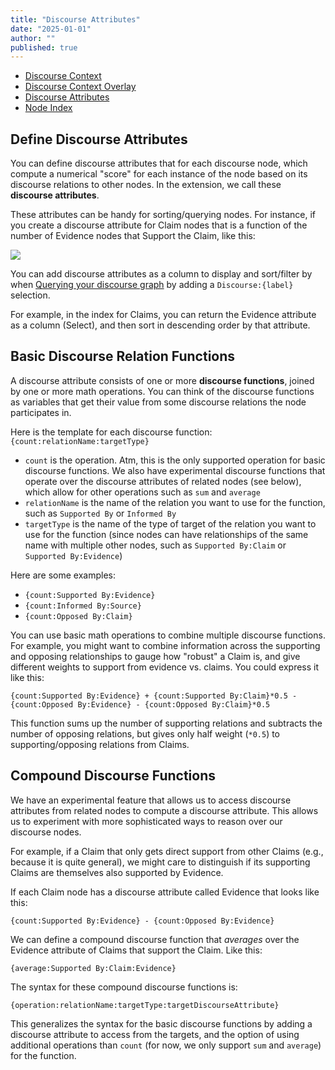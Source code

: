 ```yaml
---
title: "Discourse Attributes"
date: "2025-01-01"
author: ""
published: true
---
```


- [Discourse Context](./discourse-context)
- [Discourse Context Overlay](./discourse-context-overlay)
- [Discourse Attributes](./discourse-attributes)
- [Node Index](./node-index)

## Define Discourse Attributes

You can define discourse attributes that for each discourse node, which compute a numerical "score" for each instance of the node based on its discourse relations to other nodes. In the extension, we call these **discourse attributes**.

These attributes can be handy for sorting/querying nodes. For instance, if you create a discourse attribute for Claim nodes that is a function of the number of Evidence nodes that Support the Claim, like this:

![](/docs/roam/settings-discourse-attributes.png)

You can add discourse attributes as a column to display and sort/filter by when [Querying your discourse graph](./querying-discourse-graph.md) by adding a `Discourse:{label}` selection.

For example, in the index for Claims, you can return the Evidence attribute as a column (Select), and then sort in descending order by that attribute.

## Basic Discourse Relation Functions

A discourse attribute consists of one or more **discourse functions**, joined by one or more math operations. You can think of the discourse functions as variables that get their value from some discourse relations the node participates in.

Here is the template for each discourse function: `{count:relationName:targetType}`

- `count` is the operation. Atm, this is the only supported operation for basic discourse functions. We also have experimental discourse functions that operate over the discourse attributes of related nodes (see below), which allow for other operations such as `sum` and `average`
- `relationName` is the name of the relation you want to use for the function, such as `Supported By` or `Informed By`
- `targetType` is the name of the type of target of the relation you want to use for the function (since nodes can have relationships of the same name with multiple other nodes, such as `Supported By:Claim` or `Supported By:Evidence`)

Here are some examples:

- `{count:Supported By:Evidence}`
- `{count:Informed By:Source}`
- `{count:Opposed By:Claim}`

You can use basic math operations to combine multiple discourse functions. For example, you might want to combine information across the supporting and opposing relationships to gauge how "robust" a Claim is, and give different weights to support from evidence vs. claims. You could express it like this:

`{count:Supported By:Evidence} + {count:Supported By:Claim}*0.5 - {count:Opposed By:Evidence} - {count:Opposed By:Claim}*0.5`

This function sums up the number of supporting relations and subtracts the number of opposing relations, but gives only half weight (`*0.5`) to supporting/opposing relations from Claims.

## Compound Discourse Functions

We have an experimental feature that allows us to access discourse attributes from related nodes to compute a discourse attribute. This allows us to experiment with more sophisticated ways to reason over our discourse nodes.

For example, if a Claim that only gets direct support from other Claims (e.g., because it is quite general), we might care to distinguish if its supporting Claims are themselves also supported by Evidence.

If each Claim node has a discourse attribute called Evidence that looks like this:

`{count:Supported By:Evidence} - {count:Opposed By:Evidence}`

We can define a compound discourse function that _averages_ over the Evidence attribute of Claims that support the Claim. Like this:

`{average:Supported By:Claim:Evidence}`

The syntax for these compound discourse functions is:

`{operation:relationName:targetType:targetDiscourseAttribute}`

This generalizes the syntax for the basic discourse functions by adding a discourse attribute to access from the targets, and the option of using additional operations than `count` (for now, we only support `sum` and `average`) for the function.
